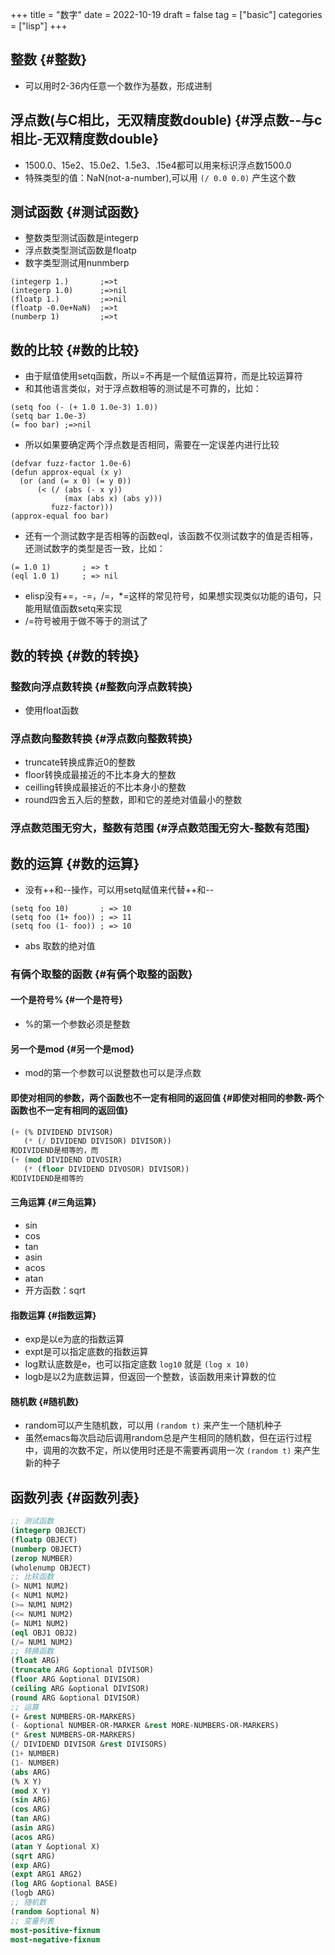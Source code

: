 +++
title = "数字"
date = 2022-10-19
draft = false
tag = ["basic"]
categories = ["lisp"]
+++

## 整数 {#整数}

-   可以用时2-36内任意一个数作为基数，形成进制


## 浮点数(与C相比，无双精度数double) {#浮点数--与c相比-无双精度数double}

-   1500.0、15e2、15.0e2、1.5e3、.15e4都可以用来标识浮点数1500.0
-   特殊类型的值：NaN(not-a-number),可以用 `(/ 0.0 0.0)` 产生这个数


## 测试函数 {#测试函数}

-   整数类型测试函数是integerp
-   浮点数类型测试函数是floatp
-   数字类型测试用nunmberp

<!--listend-->

```elisp
(integerp 1.)       ;=>t
(integerp 1.0)      ;=>nil
(floatp 1.)         ;=>nil
(floatp -0.0e+NaN)  ;=>t
(numberp 1)         ;=>t
```


## 数的比较 {#数的比较}

-   由于赋值使用setq函数，所以=不再是一个赋值运算符，而是比较运算符
-   和其他语言类似，对于浮点数相等的测试是不可靠的，比如：

<!--listend-->

```elisp
(setq foo (- (+ 1.0 1.0e-3) 1.0))
(setq bar 1.0e-3)
(= foo bar) ;=>nil
```

-   所以如果要确定两个浮点数是否相同，需要在一定误差内进行比较

<!--listend-->

```elisp
(defvar fuzz-factor 1.0e-6)
(defun approx-equal (x y)
  (or (and (= x 0) (= y 0))
      (< (/ (abs (- x y))
            (max (abs x) (abs y)))
         fuzz-factor)))
(approx-equal foo bar)
```

-   还有一个测试数字是否相等的函数eql，该函数不仅测试数字的值是否相等，还测试数字的类型是否一致，比如：

<!--listend-->

```elisp
(= 1.0 1)       ; => t
(eql 1.0 1)     ; => nil
```

-   elisp没有+=，-=，/=，\*=这样的常见符号，如果想实现类似功能的语句，只能用赋值函数setq来实现
-   /=符号被用于做不等于的测试了


## 数的转换 {#数的转换}


### 整数向浮点数转换 {#整数向浮点数转换}

-   使用float函数


### 浮点数向整数转换 {#浮点数向整数转换}

-   truncate转换成靠近0的整数
-   floor转换成最接近的不比本身大的整数
-   ceilling转换成最接近的不比本身小的整数
-   round四舍五入后的整数，即和它的差绝对值最小的整数


### 浮点数范围无穷大，整数有范围 {#浮点数范围无穷大-整数有范围}


## 数的运算 {#数的运算}

-   没有++和--操作，可以用setq赋值来代替++和--

<!--listend-->

```elisp
(setq foo 10)       ; => 10
(setq foo (1+ foo)) ; => 11
(setq foo (1- foo)) ; => 10
```

-   abs 取数的绝对值


### 有俩个取整的函数 {#有俩个取整的函数}


#### 一个是符号% {#一个是符号}

-   %的第一个参数必须是整数


#### 另一个是mod {#另一个是mod}

-   mod的第一个参数可以说整数也可以是浮点数


#### 即使对相同的参数，两个函数也不一定有相同的返回值 {#即使对相同的参数-两个函数也不一定有相同的返回值}

```lisp
(+ (% DIVIDEND DIVISOR)
   (* (/ DIVIDEND DIVISOR) DIVISOR))
和DIVIDEND是相等的，而
(+ (mod DIVIDEND DIVOSIR)
   (* (floor DIVIDEND DIVOSOR) DIVISOR))
和DIVIDEND是相等的
```


#### 三角运算 {#三角运算}

-   sin
-   cos
-   tan
-   asin
-   acos
-   atan
-   开方函数：sqrt


#### 指数运算 {#指数运算}

-   exp是以e为底的指数运算
-   expt是可以指定底数的指数运算
-   log默认底数是e，也可以指定底数
    `log10` 就是 `(log x 10)`
-   logb是以2为底数运算，但返回一个整数，该函数用来计算数的位


#### 随机数 {#随机数}

-   random可以产生随机数，可以用 `(random t)` 来产生一个随机种子
-   虽然emacs每次启动后调用random总是产生相同的随机数，但在运行过程中，调用的次数不定，所以使用时还是不需要再调用一次 `(random t)` 来产生新的种子


## 函数列表 {#函数列表}

```lisp
;; 测试函数
(integerp OBJECT)
(floatp OBJECT)
(numberp OBJECT)
(zerop NUMBER)
(wholenump OBJECT)
;; 比较函数
(> NUM1 NUM2)
(< NUM1 NUM2)
(>= NUM1 NUM2)
(<= NUM1 NUM2)
(= NUM1 NUM2)
(eql OBJ1 OBJ2)
(/= NUM1 NUM2)
;; 转换函数
(float ARG)
(truncate ARG &optional DIVISOR)
(floor ARG &optional DIVISOR)
(ceiling ARG &optional DIVISOR)
(round ARG &optional DIVISOR)
;; 运算
(+ &rest NUMBERS-OR-MARKERS)
(- &optional NUMBER-OR-MARKER &rest MORE-NUMBERS-OR-MARKERS)
(* &rest NUMBERS-OR-MARKERS)
(/ DIVIDEND DIVISOR &rest DIVISORS)
(1+ NUMBER)
(1- NUMBER)
(abs ARG)
(% X Y)
(mod X Y)
(sin ARG)
(cos ARG)
(tan ARG)
(asin ARG)
(acos ARG)
(atan Y &optional X)
(sqrt ARG)
(exp ARG)
(expt ARG1 ARG2)
(log ARG &optional BASE)
(logb ARG)
;; 随机数
(random &optional N)
;; 变量列表
most-positive-fixnum
most-negative-fixnum
```
